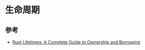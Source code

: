# 生命周期

## 参考

- [Rust Lifetimes: A Complete Guide to Ownership and Borrowing ](https://earthly.dev/blog/rust-lifetimes-ownership-burrowing/)